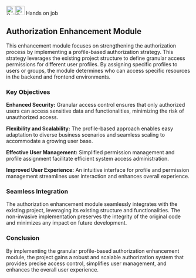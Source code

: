 <img src="https://raw.githubusercontent.com/Tarikul-Islam-Anik/Animated-Fluent-Emojis/master/Emojis/Travel%20and%20places/Building%20Construction.png" alt="Building Construction" width="25" height="25" /><img src="https://raw.githubusercontent.com/Tarikul-Islam-Anik/Animated-Fluent-Emojis/master/Emojis/Travel%20and%20places/Construction.png" alt="Construction" width="25" height="25" /> Hands on job


## Authorization Enhancement Module

This enhancement module focuses on strengthening the authorization process by implementing a profile-based authorization strategy. This strategy leverages the existing project structure to define granular access permissions for different user profiles. By assigning specific profiles to users or groups, the module determines who can access specific resources in the backend and frontend environments.

### Key Objectives

<strong>Enhanced Security:</strong> Granular access control ensures that only authorized users can access sensitive data and functionalities, minimizing the risk of unauthorized access.

<strong>Flexibility and Scalability:</strong> The profile-based approach enables easy adaptation to diverse business scenarios and seamless scaling to accommodate a growing user base.

<strong>Effective User Management:</strong> Simplified permission management and profile assignment facilitate efficient system access administration.

<strong>Improved User Experience:</strong> An intuitive interface for profile and permission management streamlines user interaction and enhances overall experience.

### Seamless Integration

The authorization enhancement module seamlessly integrates with the existing project, leveraging its existing structure and functionalities. The non-invasive implementation preserves the integrity of the original code and minimizes any impact on future development.

### Conclusion

By implementing the granular profile-based authorization enhancement module, the project gains a robust and scalable authorization system that provides precise access control, simplifies user management, and enhances the overall user experience.